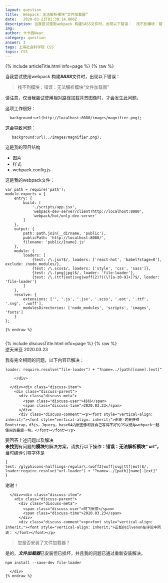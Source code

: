 ```yaml
---
layout: question
title:  Webpack：无法解析模块“文件加载器”
date:   2020-03-23T01:30:14.000Z
description: 当我尝试使用webpack 构建SASS文件时，出现以下错误：  找不到模块：错误：无法解析模块“文件加载器”请注意，仅当我尝试使用相对路径加...
img: 
author: 卡卡西Near
category: question
answer: 3
tags: 上海社会科学院 CSS
topic: CSS
---
```

<div class="article-root">
  <div class="article">
    {% include articleTitle.html info=page %}
    {% raw %}
    <div class="article-content"><p><font style="vertical-align: inherit;"><font style="vertical-align: inherit;">当我尝试</font><font style="vertical-align: inherit;">使用webpack </font><font style="vertical-align: inherit;">构建</font></font><strong><em><font style="vertical-align: inherit;"><font style="vertical-align: inherit;">SASS</font></font></em></strong><font style="vertical-align: inherit;"><font style="vertical-align: inherit;">文件时，出现以下错误：</font></font></p>

<blockquote>
  <p><font style="vertical-align: inherit;"><font style="vertical-align: inherit;">找不到模块：错误：无法解析模块“文件加载器”</font></font></p>
</blockquote>

<p><font style="vertical-align: inherit;"><font style="vertical-align: inherit;">请注意，仅当我尝试使用相对路径加载背景图像时，才会发生此问题。</font></font></p>

<p><font style="vertical-align: inherit;"><font style="vertical-align: inherit;">这项工作很好：</font></font></p>

<pre><code>  background:url(http://localhost:8080/images/magnifier.png);
</code></pre>

<p><font style="vertical-align: inherit;"><font style="vertical-align: inherit;">这会导致问题：</font></font></p>

<pre><code>   background:url(../images/magnifier.png);
</code></pre>

<p><font style="vertical-align: inherit;"><font style="vertical-align: inherit;">这是我的项目结构</font></font></p>

<ul>
<li><font style="vertical-align: inherit;"><font style="vertical-align: inherit;">图片 </font></font></li>
<li><font style="vertical-align: inherit;"><font style="vertical-align: inherit;">样式</font></font></li>
<li><font style="vertical-align: inherit;"><font style="vertical-align: inherit;">webpack.config.js</font></font></li>
</ul>

<p><font style="vertical-align: inherit;"><font style="vertical-align: inherit;">这是我的webpack文件：</font></font></p>

<pre><code>var path = require('path');<font></font>
module.exports = {<font></font>
    entry: {<font></font>
        build: [<font></font>
            './scripts/app.jsx',<font></font>
            'webpack-dev-server/client?http://localhost:8080',<font></font>
            'webpack/hot/only-dev-server'<font></font>
        ]<font></font>
    },<font></font>
    output: {<font></font>
        path: path.join(__dirname, 'public'),<font></font>
        publicPath: 'http://localhost:8080/',<font></font>
        filename: 'public/[name].js'<font></font>
    },<font></font>
    module: {<font></font>
        loaders: [<font></font>
            {test: /\.jsx?$/, loaders: ['react-hot', 'babel?stage=0'], exclude: /node_modules/},<font></font>
            {test: /\.scss$/, loaders: ['style', 'css', 'sass']},<font></font>
            {test: /\.(png|jpg)$/, loader: 'file-loader'},<font></font>
            {test: /\.(ttf|eot|svg|woff(2)?)(\?[a-z0-9]+)?$/, loader: 'file-loader'}<font></font>
        ]<font></font>
    },<font></font>
    resolve: {<font></font>
        extensions: ['', '.js', '.jsx', '.scss', '.eot', '.ttf', '.svg', '.woff'],<font></font>
        modulesDirectories: ['node_modules', 'scripts', 'images', 'fonts']<font></font>
    }<font></font>
};<font></font>
</code></pre></div>
    {% endraw %}
  </div>
  <p style="height: 0;width:0;overflow: hidden;"> 第2592篇《Webpack：无法解析模块“文件加载器”》来自Winter(https://github.com/aiyld/aiyld.github.io)的站点</p>
  <div class="discuss-wrapper">
    {% include discussTitle.html info=page %}
    {% raw %}
    <div class="discuss-item">
        <div class="discuss-parent">
          <div class="discuss-meta">
            <span class="discuss-user">逆天米亚</span>
            <span class="discuss-time">2020.03.23</span>
          </div>
          <div class="discuss-comment"><p><font style="vertical-align: inherit;"><font style="vertical-align: inherit;">我有完全相同的问题，以下内容已解决：</font></font></p>

<pre><code>loader: require.resolve("file-loader") + "?name=../[path][name].[ext]"
</code></pre></div>
        </div>
        
      </div><div class="discuss-item">
        <div class="discuss-parent">
          <div class="discuss-meta">
            <span class="discuss-user">村村</span>
            <span class="discuss-time">2020.03.23</span>
          </div>
          <div class="discuss-comment"><p><font style="vertical-align: inherit;"><font style="vertical-align: inherit;">谢谢-这是获得Bootstrap，d3js，Jquery，base64内嵌图像和我自己写得不好的JS以便与webpack一起使用的最后一块。</font></font></p>

<p><font style="vertical-align: inherit;"><font style="vertical-align: inherit;">要回答上述问题以及解决</font></font><br>
<strong><font style="vertical-align: inherit;"><font style="vertical-align: inherit;">未找到</font></font></strong><font style="vertical-align: inherit;"><font style="vertical-align: inherit;">有问题的</font><strong><font style="vertical-align: inherit;">模块</font></strong><font style="vertical-align: inherit;">的解决方案，请执行以下操作</font><strong><font style="vertical-align: inherit;">：错误：无法解析模块“ url”，</font></strong><font style="vertical-align: inherit;"> 
当时编译引导字体是</font></font></p>

<pre><code>{ <font></font>
test: /glyphicons-halflings-regular\.(woff2|woff|svg|ttf|eot)$/,<font></font>
loader:require.resolve("url-loader") + "?name=../[path][name].[ext]"<font></font>
}<font></font>
</code></pre>

<p><font style="vertical-align: inherit;"><font style="vertical-align: inherit;">谢谢！</font></font></p></div>
        </div>
        
      </div><div class="discuss-item">
        <div class="discuss-parent">
          <div class="discuss-meta">
            <span class="discuss-user">阿飞米亚</span>
            <span class="discuss-time">2020.03.23</span>
          </div>
          <div class="discuss-comment"><p><font style="vertical-align: inherit;"><font style="vertical-align: inherit;">正如@silvenon在评论中所说： </font></font></p>

<blockquote>
  <p><font style="vertical-align: inherit;"><font style="vertical-align: inherit;">您是否安装了文件加载器？</font></font></p>
</blockquote>

<p><font style="vertical-align: inherit;"><font style="vertical-align: inherit;">是的，</font></font><strong><em><font style="vertical-align: inherit;"><font style="vertical-align: inherit;">文件加载器</font></font></em></strong><font style="vertical-align: inherit;"><font style="vertical-align: inherit;">已安装但已损坏，并且我的问题已通过重新安装解决。</font></font></p>

<p><code>npm install --save-dev file-loader</code></p></div>
        </div>
        
      </div>
    {% endraw %}
  </div>
<div>
